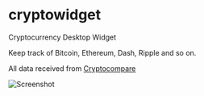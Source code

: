# cryptowidget
Cryptocurrency Desktop Widget

Keep track of Bitcoin, Ethereum, Dash, Ripple and so on.


All data received from [Cryptocompare](https://www.cryptocompare.com/)

![Screenshot](https://github.com/avocadomaster/cryptowidget/blob/master/screenshot.png?raw=true)
